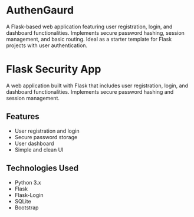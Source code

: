 # AuthenGaurd
A Flask-based web application featuring user registration, login, and dashboard functionalities. Implements secure password hashing, session management, and basic routing. Ideal as a starter template for Flask projects with user authentication.

# Flask Security App

A web application built with Flask that includes user registration, login, and dashboard functionalities. Implements secure password hashing and session management.

## Features

- User registration and login
- Secure password storage
- User dashboard
- Simple and clean UI

## Technologies Used

- Python 3.x
- Flask
- Flask-Login
- SQLite 
- Bootstrap 
